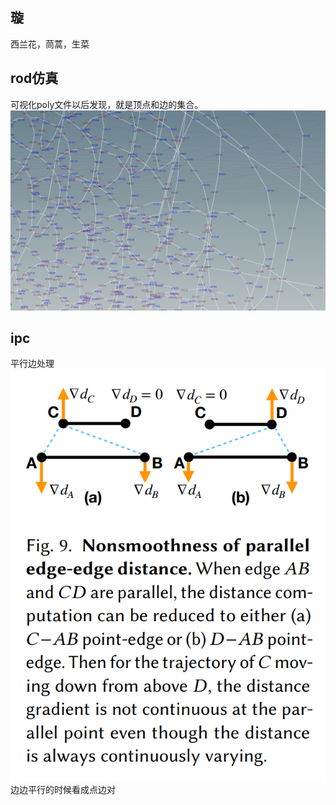 
## 璇

西兰花，茼蒿，生菜

## rod仿真

可视化poly文件以后发现，就是顶点和边的集合。
![](../../图片/5.13poly.png)

## ipc

平行边处理
![](../../图片/5.13parallel.png)
边边平行的时候看成点边对